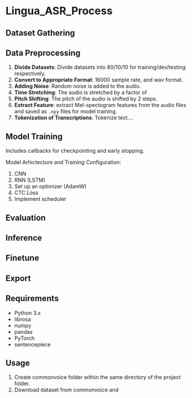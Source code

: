 # Lingua_ASR_Process

## Dataset Gathering

## Data Preprocessing

1.  **Divide Datasets**: Divide datasets into 80/10/10 for training/dev/testing respectively.
2.  **Convert to Appropriate Format**: 16000 sample rate, and wav format.
3.  **Adding Noise**: Random noise is added to the audio.
4.  **Time Stretching**: The audio is stretched by a factor of
5.  **Pitch Shifting**: The pitch of the audio is shifted by 2 steps.
6.  **Extract Feature**: extract Mel-spectogram features from the audio files and saved as `.npy` files for model training.
7.  **Tokenization of Transcriptions**: Tokenize text....

## Model Training

Includes callbacks for checkpointing and early stopping.

Model Arhictecture and Training Configuration:

1.  CNN
2.  RNN (LSTM)
3.  Set up an optimizer (AdamW)
4.  CTC Loss
5.  Implement scheduler

## Evaluation

## Inference

## Finetune

## Export

## Requirements

- Python 3.x
- librosa
- numpy
- pandas
- PyTorch
- sentencepiece

## Usage
1. Create commonvoice folder within the same directory of the project folder.
2. Download dataset from commonvoice and